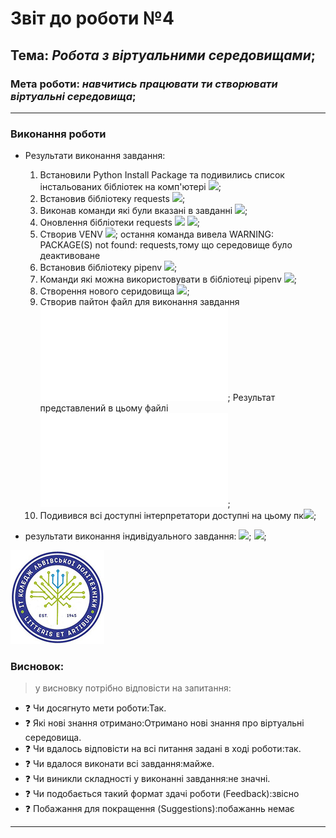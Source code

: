 # Звіт до роботи №4
## Тема: _Робота з віртуальними середовищами_;
### Мета роботи: _навчитись працювати ти створювати віртуальні середовища_;
---
### Виконання роботи
- Результати виконання завдання:
    1. Встановили Python Install Package та подивились список інстальованих бібліотек на комп'ютері ![](/laba_4/pictures/Screenshot_1.png);
    1. Встановив бібліотеку requests ![](/laba_4/pictures/Screenshot_2.png);
    1. Виконав команди які були вказані в завданні ![](/laba_4/pictures/Screenshot_3.png);
    1. Оновлення бібліотеки requests ![](/laba_4/pictures/Screenshot_4.png) ![](/laba_4/pictures/Screenshot_5.png);
    1. Створив VENV ![](/laba_4/pictures/Screenshot_6.png);
    остання команда вивела WARNING: PACKAGE(S) not found: requests,тому що середовище було деактивоване
    1. Встановив бібліотеку pipenv ![](/laba_4/pictures/Screenshot_7.png);
    1. Команди які можна використовувати в бібліотеці pipenv ![](/laba_4/pictures/Screenshot_8.png);
    1. Створення нового серидовища ![](/laba_4/pictures/Screenshot_9.png);
    1. Створив пайтон файл для виконання завдання![](/laba_4/req.py);
    Результат представлений в цьому файлі ![тут](/laba_4/321.txt);
    1. Подивився всі доступні інтерпретатори доступні на цьому пк![](/laba_4/pictures/Screenshot_10.png);
    

 - результати виконання індивідуального завдання:
 ![](/laba_4/pictures/Screenshot_11.png);
 ![](/laba_4/pictures/Screenshot_12.png);

![alt text](https://github.com/BobasB/it_college/raw/main/reports/pictures/logo-lit.jpg "ІТ Коледж")




### Висновок: 
> у висновку потрібно відповісти на запитання:
- :question: Чи досягнуто мети роботи:Так.
- :question: Які нові знання отримано:Отримано нові знання про віртуальні середовища.
- :question: Чи вдалось відповісти на всі питання задані в ході роботи:так.
- :question: Чи вдалося виконати всі завдання:майже.
- :question: Чи виникли складності у виконанні завдання:не значні.
- :question: Чи подобається такий формат здачі роботи (Feedback):звісно
- :question: Побажання для покращення (Suggestions):побажаннь немає
---